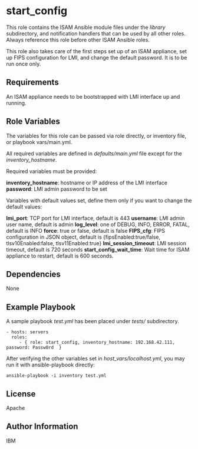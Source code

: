 
start_config
=========

This role contains the ISAM Ansible module files under the *library* subdirectory, and notification handlers that can be used by all other roles. Always reference this role before other ISAM Ansible roles. 

This role also takes care of the first steps set up of an ISAM appliance, set up FIPS configuration for LMI, and change the default password. It is to be run once only. 

Requirements
------------

An ISAM appliance needs to be bootstrapped with LMI interface up and running. 

Role Variables
--------------

The variables for this role can be passed via role directly, or inventory file, or playbook vars/main.yml.

All required variables are defined in *defaults/main.yml* file except for the *inventory_hostname*. 

Required variables must be provided:

**inventory_hostname**: hostname or IP address of the LMI interface
**password**: LMI admin password to be set 

Variables with default values set, define them only if you want to change the default values:

**lmi_port**: TCP port for LMI interface, default is 443
**username**: LMI admin user name, default is admin
**log_level**: one of DEBUG, INFO, ERROR, FATAL, default is INFO
**force**: true or false, default is false
**FIPS_cfg**: FIPS configuration in JSON object, default is {fipsEnabled:true/false, tlsv10Enabled:false, tlsv11Enabled:true}
**lmi_session_timeout**: LMI session timeout, default is 720 seconds
**start_config_wait_time**: Wait time for ISAM appliance to restart, default is 600 seconds.

Dependencies
------------

None


Example Playbook
----------------

A sample playbook *test.yml* has been placed under *tests/* subdirectory. 

    - hosts: servers
      roles:
         - { role: start_config, inventory_hostname: 192.168.42.111, password: Passw0rd  }

After verifying the other variables set in *host_vars/localhost.yml*,  you may run it with ansible-playbook directly:

```
ansible-playbook -i inventory test.yml
```

License
-------

Apache


Author Information
------------------

IBM
